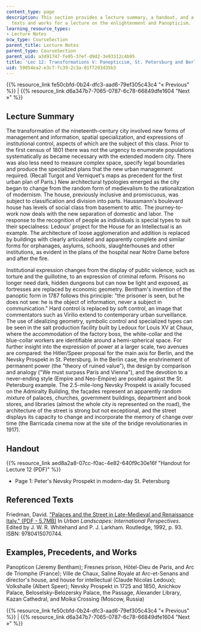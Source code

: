 ```yaml
---
content_type: page
description: This section provides a lecture summary, a handout, and a list of referenced
  texts and works for a lecture on the enlightenment and Panopticism.
learning_resource_types:
- Lecture Notes
ocw_type: CourseSection
parent_title: Lecture Notes
parent_type: CourseSection
parent_uid: a3d91747-fe05-37ef-d9d2-3e93312c4b95
title: 'Lec 12: Transformations V: Panopticism, St. Petersburg and Berlin'
uid: 59854ea2-e3c7-fc39-2c3a-01f7203d35b3
---
```


{{% resource_link fe50cbfd-0b24-dfc3-aad6-79ef305c43c4 "« Previous" %}} | {{% resource_link d6a347b7-7065-0787-6c78-66849dfe1604 "Next »" %}}

Lecture Summary
---------------

The transformation of the nineteenth-century city involved new forms of management and information, spatial specialization, and expressions of institutional control, aspects of which are the subject of this class. Prior to the first census of 1801 there was not the urgency to enumerate populations systematically as became necessary with the extended modern city. There was also less need to measure complex space, specify legal boundaries and produce the specialized plans that the new urban management required. (Recall Turgot and Verniquet's maps as precedent for the first urban plan of Paris.) New architectural typologies emerged as the city began to change from the random form of medievalism to the rationalization of modernism. The house, previously inclusive and promiscuous, was subject to classification and division into parts. Haussmann's boulevard house has levels of social class from basement to attic. The journey-to-work now deals with the new separation of domestic and labor. The response to the recognition of people as individuals is special types to suit their specialness: Ledoux' project for the House for an Intellectual is an example. The architecture of loose agglomeration and addition is replaced by buildings with clearly articulated and apparently complete and similar forms for orphanages, asylums, schools, slaughterhouses and other institutions, as evident in the plans of the hospital near Notre Dame before and after the fire.

Institutional expression changes from the display of public violence, such as torture and the guillotine, to an expression of criminal reform. Prisons no longer need dark, hidden dungeons but can now be light and exposed, as fortresses are replaced by economic geometry. Bentham's invention of the panoptic form in 1787 follows this principle: "the prisoner is seen, but he does not see: he is the object of information, never a subject in communication." Hard control is replaced by soft control, an image that commentators such as Virilio extend to contemporary urban surveillance. The use of idealizing geometry, symbolic control and specialized types can be seen in the salt production facility built by Ledoux for Louis XV at Chaux, where the accommodation of the factory boss, the white-collar and the blue-collar workers are identifiable around a hemi-spherical space. For further insight into the expression of power at a larger scale, two avenues are compared: the Hitler/Speer proposal for the main axis for Berlin, and the Nevsky Prospekt in St. Petersburg. In the Berlin case, the enshrinement of permanent power (the "theory of ruined value"), the design by comparison and analogy ("We must surpass Paris and Vienna"), and the devotion to a never-ending style (Empire and Neo-Empire) are posited against the St. Petersburg example. The 2.5-mile-long Nevsky Prospekt is axially focused on the Admiralty Building, the façades represent an apparently random mixture of palaces, churches, government buildings, department and book stores, and libraries (almost the whole city is represented on the road), the architecture of the street is strong but not exceptional, and the street displays its capacity to change and incorporate the memory of change over time (the Barricada cinema now at the site of the bridge revolutionaries in 1917).

Handout
-------

{{% resource_link aed8a2a8-07cc-f0ac-4e82-640f9c30e16f "Handout for Lecture 12 (PDF)" %}}

*   Page 1: Peter's Nevsky Prospekt in modern-day St. Petersburg

Referenced Texts
----------------

Friedman, David. ["Palaces and the Street in Late-Medieval and Renaissance Italy." (PDF - 5.7MB)](https://architecture.mit.edu/sites/architecture.mit.edu/files/attachments/publication/palaces_1-up_enlarged.pdf) In _Urban Landscapes: International Perspectives_. Edited by J. W. R. Whitehand and P. J. Larkham. Routledge, 1992, p. 93. ISBN: 9780415070744.

Examples, Precedents, and Works
-------------------------------

Panopticon (Jeremy Bentham); Fresnes prison, Hôtel-Dieu de Paris, and Arc de Triomphe (France); Ville de Chaux, Saline Royale at Arc-et-Senans and director's house, and house for intellectual (Claude Nicolas Ledoux); Volkshalle (Albert Speer); Nevsky Prospekt in 1725 and 1850, Anichkov Palace, Beloselsky-Belozersky Palace, the Passage, Alexander Library, Kazan Cathedral, and Moika Crossing (Moscow, Russia)

{{% resource_link fe50cbfd-0b24-dfc3-aad6-79ef305c43c4 "« Previous" %}} | {{% resource_link d6a347b7-7065-0787-6c78-66849dfe1604 "Next »" %}}